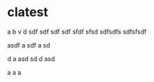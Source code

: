 # clatest
a
b
v
d
sdf
sdf
sdf
sdf
sfdf
sfsd
sdfsdfs
sdfsfsdf


asdf
a
sdf
a
sd

d
a
asd
sd
d
asd

a
a
a
